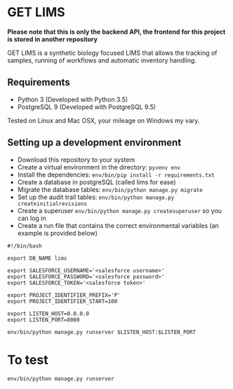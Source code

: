 # GET LIMS

**Please note that this is only the backend API, the frontend for this project is stored in another repository**

GET LIMS is a synthetic biology focused LIMS that allows the tracking of samples, running of workflows and automatic inventory handling.

## Requirements

- Python 3 (Developed with Python 3.5)
- PostgreSQL 9 (Developed with PostgreSQL 9.5)

Tested on Linux and Mac OSX, your mileage on Windows my vary.

## Setting up a development environment

- Download this repository to your system
- Create a virtual environment in the directory: `pyvenv env`
- Install the dependencies: `env/bin/pip install -r requirements.txt`
- Create a database in postgreSQL (called lims for ease)
- Migrate the database tables: `env/bin/python manage.py migrate` 
- Set up the audit trail tables: `env/bin/python manage.py createinitialrevisions` 
- Create a superuser `env/bin/python manage.py createsuperuser` so you can log in
- Create a run file that contains the correct environmental variables (an example is provided below)

```
#!/bin/bash

export DB_NAME lims 

export SALESFORCE_USERNAME='<salesforce username>'
export SALESFORCE_PASSWORD='<salesforce password>'
export SALESFORCE_TOKEN='<salesforce token>'

export PROJECT_IDENTIFIER_PREFIX='P'
export PROJECT_IDENTIFIER_START=100 

export LISTEN_HOST=0.0.0.0
export LISTEN_PORT=8000

env/bin/python manage.py runserver $LISTEN_HOST:$LISTEN_PORT
```

# To test

`env/bin/python manage.py runserver`
